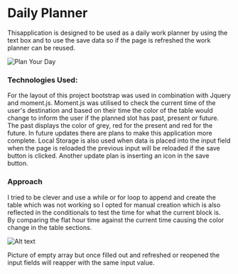 # Daily Planner
Thisapplication is designed to be used as a daily work planner by using the text box and to use the save data so if the page is refreshed the work planner can be reused.

![Plan Your Day](https://xenonth.github.io/homework_five/)


### Technologies Used:
For the layout of this project bootstrap was used in combination with Jquery and moment.js.  Moment.js was utilised to check the current time of the user's destination and based on their time the color of the table would change to inform the user if the planned slot has past, present or future. The past displays the color of grey, red for the present and red for the future.  In future updates there are plans to make this application more complete.  Local Storage is also used when data is placed into the input field when the page is reloaded the previous input will be reloaded if the save button is clicked.  Another update plan is inserting an icon in the save button.



### Approach
I tried to be clever and use a while or for loop to append and create the table which was not working so I opted for manual creation which is also reflected in the conditionals to test the time for what the current block is.  
By comparing the flat hour time against the current time causing the color change in the table sections.

![Alt text](https://github.com/xenonth/homework_five/blob/master/assets/all-full.png?raw=true "Empty Plan")

Picture of empty array but once filled out and refreshed or reopened the input fields will reapper with the same input value.
